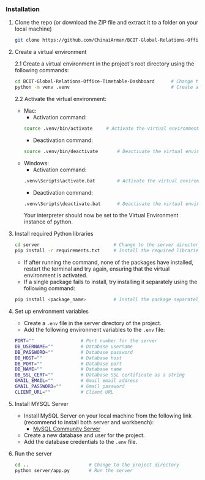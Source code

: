 ### Installation

1. Clone the repo (or download the ZIP file and extract it to a folder on your local machine)

   ```sh
   git clone https://github.com/ChinaiArman/BCIT-Global-Relations-Office-Timetable-Dashboard.git       # Clone the repository
   ```

2. Create a virtual environment

   2.1 Create a virtual environment in the project's root directory using the following commands:

   ```sh
   cd BCIT-Global-Relations-Office-Timetable-Dashboard      # Change to the project directory
   python -m venv .venv                                     # Create a virtual environment
   ```

   2.2 Activate the virtual environment:

   - Mac:
     - Activation command:
     ```sh
     source .venv/bin/activate     # Activate the virtual environment
     ```
     - Deactivation command:
     ```sh
     source .venv/bin/deactivate       # Deactivate the virtual environment
     ```
   - Windows:
     - Activation command:
     ```sh
     .venv\Scripts\activate.bat        # Activate the virtual environment
     ```
     - Deactivation command:
     ```sh
     .venv\Scripts\deactivate.bat      # Deactivate the virtual environment
     ```
     Your interpreter should now be set to the Virtual Environment instance of python.

3. Install required Python libraries

   ```sh
   cd server                           # Change to the server directory
   pip install -r requirements.txt     # Install the required libraries
   ```

   - If after running the command, none of the packages have installed, restart the terminal and try again, ensuring that the virtual environment is activated.
   - If a single package fails to install, try installing it separately using the following command:

   ```sh
   pip install <package_name>          # Install the package separately
   ```

4. Set up environment variables

   - Create a `.env` file in the server directory of the project.
   - Add the following environment variables to the `.env` file:

   ```sh
   PORT=""                 # Port number for the server
   DB_USERNAME=""          # Database username
   DB_PASSWORD=""          # Database password
   DB_HOST=""              # Database host
   DB_PORT=""              # Database port
   DB_NAME=""              # Database name
   DB_SSL_CERT=""          # Database SSL certificate as a string
   GMAIL_EMAIL=""          # Gmail email address
   GMAIL_PASSWORD=""       # Gmail password
   CLIENT_URL=""           # Client URL
   ```

5. Install MYSQL Server

   - Install MySQL Server on your local machine from the following link (recommend to install both server and workbench):
     - [MySQL Community Server](https://dev.mysql.com/downloads/installer/)
   - Create a new database and user for the project.
   - Add the database credentials to the `.env` file.

6. Run the server

   ```sh
   cd ..                      # Change to the project directory
   python server/app.py       # Run the server
   ```
